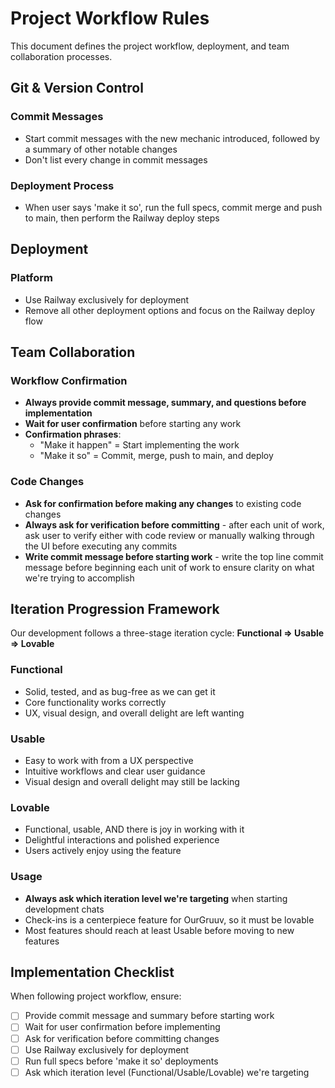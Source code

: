 # Project Workflow Rules

This document defines the project workflow, deployment, and team collaboration processes.

## Git & Version Control

### Commit Messages
- Start commit messages with the new mechanic introduced, followed by a summary of other notable changes
- Don't list every change in commit messages

### Deployment Process
- When user says 'make it so', run the full specs, commit merge and push to main, then perform the Railway deploy steps

## Deployment

### Platform
- Use Railway exclusively for deployment
- Remove all other deployment options and focus on the Railway deploy flow

## Team Collaboration

### Workflow Confirmation
- **Always provide commit message, summary, and questions before implementation**
- **Wait for user confirmation** before starting any work
- **Confirmation phrases**: 
  - "Make it happen" = Start implementing the work
  - "Make it so" = Commit, merge, push to main, and deploy

### Code Changes
- **Ask for confirmation before making any changes** to existing code changes
- **Always ask for verification before committing** - after each unit of work, ask user to verify either with code review or manually walking through the UI before executing any commits
- **Write commit message before starting work** - write the top line commit message before beginning each unit of work to ensure clarity on what we're trying to accomplish

## Iteration Progression Framework

Our development follows a three-stage iteration cycle: **Functional => Usable => Lovable**

### Functional
- Solid, tested, and as bug-free as we can get it
- Core functionality works correctly
- UX, visual design, and overall delight are left wanting

### Usable  
- Easy to work with from a UX perspective
- Intuitive workflows and clear user guidance
- Visual design and overall delight may still be lacking

### Lovable
- Functional, usable, AND there is joy in working with it
- Delightful interactions and polished experience
- Users actively enjoy using the feature

### Usage
- **Always ask which iteration level we're targeting** when starting development chats
- Check-ins is a centerpiece feature for OurGruuv, so it must be lovable
- Most features should reach at least Usable before moving to new features

## Implementation Checklist

When following project workflow, ensure:
- [ ] Provide commit message and summary before starting work
- [ ] Wait for user confirmation before implementing
- [ ] Ask for verification before committing changes
- [ ] Use Railway exclusively for deployment
- [ ] Run full specs before 'make it so' deployments
- [ ] Ask which iteration level (Functional/Usable/Lovable) we're targeting
